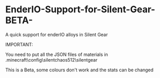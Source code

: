 # EnderIO-Support-for-Silent-Gear-BETA-
A quick support for enderIO alloys in Silent Gear

IMPORTANT:

You need to put all the JSON files of materials in .minecraft\config\silentchaos512\silentgear


This is a Beta, some colours don't work and the stats can be changed
